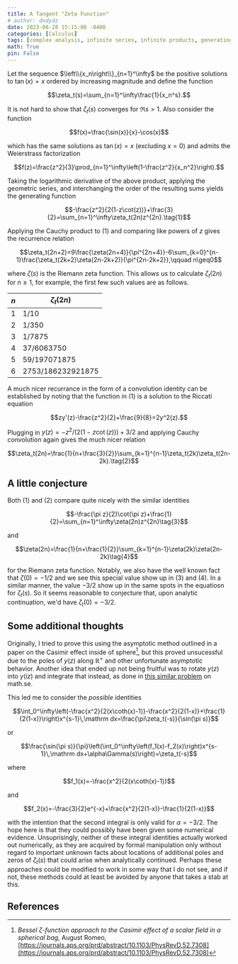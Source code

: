 ```yaml
---
title: A Tangent "Zeta Function"
# author: dxdydz
date: 2023-08-28 15:15:00 -0400
categories: [Calculus]
tags: [complex analysis, infinite series, infinite products, generating functions, differential equations]
math: True
pin: False
---
```


Let the sequence $\left\\{x_n\right\\}_{n=1}^\infty$ be the positive solutions to $\tan(x)=x$ ordered by increasing magnitude and define the function

$$\zeta_t(s)=\sum_{n=1}^\infty\frac{1}{x_n^s}.$$

It is not hard to show that $\zeta_t(s)$ converges for $\Re s>1$. Also consider the function

$$f(x)=\frac{\sin(x)}{x}-\cos(x)$$

which has the same solutions as $\tan(x)=x$ (excluding $x=0$) and admits the Weierstrass factorization

$$f(z)=\frac{z^2}{3}\prod_{n=1}^\infty\left(1-\frac{z^2}{x_n^2}\right).$$

Taking the logarithmic derivative of the above product, applying the geometric series, and interchanging the order of the resulting sums yields the generating function

$$-\frac{z^2}{2(1-z\cot(z))}+\frac{3}{2}=\sum_{n=1}^\infty\zeta_t(2n)z^{2n}.\tag{1}$$

Applying the Cauchy product to $(1)$ and comparing like powers of $z$ gives the recurrence relation

$$\zeta_t(2n+2)=9\frac{\zeta(2n+4)}{\pi^{2n+4}}-6\sum_{k=0}^{n-1}\frac{\zeta_t(2k+2)\zeta(2n-2k+2)}{\pi^{2n-2k+2}},\qquad n\geq0$$

where $\zeta(s)$ is the Riemann zeta function. This allows us to calculate $\zeta_t(2n)$ for $n\geq1$, for example, the first few such values are as follows.

| $n$ | $\zeta_t(2n)$ |
| --- | --- |
| $1$ | $1/10$ |
| $2$ | $1/350$ |
| $3$ | $1/7875$ |
| $4$ | $37/6063750$ |
| $5$ | $59/197071875$ |
| $6$ | $2753/186232921875$ |

A much nicer recurrance in the form of a convolution identity can be established by noting that the function in $(1)$ is a solution to the Riccati equation

$$zy'(z)-\frac{z^2}{2}+\frac{9}{8}=2y^2(z).$$

Plugging in $y(z)=-z^2/(2(1-z\cot(z)))+3/2$ and applying Cauchy convolution again gives the much nicer relation

$$\zeta_t(2n)=\frac{1}{n+\frac{3}{2}}\sum_{k=1}^{n-1}\zeta_t(2k)\zeta_t(2n-2k).\tag{2}$$

## A little conjecture

Both $(1)$ and $(2)$ compare quite nicely with the similar identities

$$-\frac{\pi z}{2}\cot(\pi z)+\frac{1}{2}=\sum_{n=1}^\infty\zeta(2n)z^{2n}\tag{3}$$

and

$$\zeta(2n)=\frac{1}{n+\frac{1}{2}}\sum_{k=1}^{n-1}\zeta(2k)\zeta(2n-2k)\tag{4}$$

for the Riemann zeta function. Notably, we also have the well known fact that $\zeta(0)=-1/2$ and we see this special value show up in $(3)$ and $(4)$. In a similar manner, the value $-3/2$ show up in the same spots in the equatiosn for $\zeta_t(s)$. So it seems reasonable to conjecture that, upon analytic continuation, we'd have $\zeta_t(0)=-3/2$.

## Some additional thoughts

Originally, I tried to prove this using the asymptotic method outlined in a paper on the Casimir effect inside of sphere[^1], but this proved unsucessful due to the poles of $y(z)$ along $\mathbb{R}^+$ and other unfortunate asymptotic behavior. Another idea that ended up not being fruitful was to rotate $y(z)$ into $y(iz)$ and integrate that instead, as done in [this similar problem](https://math.stackexchange.com/questions/2012717/mellin-transform-of-the-tan-function) on math.se.

This led me to consider the *possible* identities

$$\int_0^\infty\left(-\frac{x^2}{2(x\coth(x)-1)}-\frac{x^2}{2(1-x)}+\frac{1}{2(1-x)}\right)x^{s-1}\,\mathrm dx=\frac{\pi\zeta_t(-s)}{\sin(\pi s)}$$

or

$$\frac{\sin(\pi s)}{\pi}\left(\int_0^\infty\left(f_1(x)-f_2(x)\right)x^{s-1}\,\mathrm dx+\alpha\Gamma(s)\right)=\zeta_t(-s)$$

where

$$f_1(x)=-\frac{x^2}{2(x\coth(x)-1)}$$

and

$$f_2(x)=-\frac{3}{2}e^{-x}+\frac{x^2}{2(1-x)}-\frac{1}{2(1-x)}$$

with the intention that the second integral is only valid for $\alpha=-3/2$. The hope here is that they could possibly have been given some numerical evidence. Unsuprisingly, neither of these integral identities actually worked out numerically, as they are acquired by formal manipulation only without regard to important unknown facts about locations of additional poles and zeros of $\zeta_t(s)$ that could arise when analytically continued. Perhaps these approaches could be modified to work in some way that I do not see, and if not, these methods could at least be avoided by anyone that takes a stab at this.

## References

[^1]: *Bessel &#950;-function approach to the Casimir effect of a scalar field in a spherical bag*, August Romeo, [https://journals.aps.org/prd/abstract/10.1103/PhysRevD.52.7308](https://journals.aps.org/prd/abstract/10.1103/PhysRevD.52.7308)